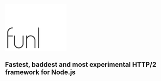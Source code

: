 <img src="./logo.png" width="200px"/>


Fastest, baddest and most experimental HTTP/2 framework for Node.js
----

